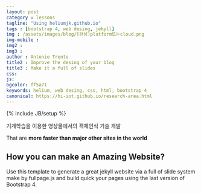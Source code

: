 ```yaml
---
layout: post
category : lessons
tagline: "Using heliumjk.github.io"
tags : [bootstrap 4, web desing, jekyll]
img : /assets/images/blog/[완성]platform또는cloud.png
img-mobile : 
img2 : 
img3 : 
author : Antonio Trento
title2 : Improve the desing of your blog
title3 : Make it a full of slides
css: 
js: 
bgcolor: ff5a71
keywords: helium, web desing, css, html, bootstrap 4
canonical: https://hi-iot.github.io/research-area.html
---
```

{% include JB/setup %}

기계학습을 이용한 영상물에서의 객체인식 기술 개발
<!--more-->
That are **more faster than major other sites in the world** 

## How you can make an Amazing Website?

Use this template to generate a great jekyll website via a full of slide system make by fullpage.js and build quick your pages using the last version of Bootstrap 4.

